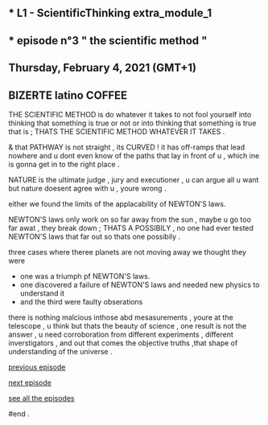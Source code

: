 ## * L1 - ScientificThinking extra_module_1
## * episode n°3 " the scientific method "
## Thursday, February 4, 2021 (GMT+1)
## BIZERTE latino COFFEE


THE SCIENTIFIC METHOD is do whatever it takes to not fool yourself into thinking that something is true or not or into thinking that something is true that is ;
THATS THE SCIENTIFIC METHOD WHATEVER IT TAKES .


& that PATHWAY is not straight , its CURVED ! it has off-ramps that lead nowhere and u dont even know of the paths that lay in front of u , which ine is gonna get in to the right place .


NATURE is the ultimate judge , jury and executioner , u can argue all u want but nature doesent agree with u , youre wrong .


either we found the limits of the applacability of NEWTON'S laws.


NEWTON'S laws only work on so far away from the sun , maybe u go too far awat , they break down ; THATS A POSSIBILY , no one had ever tested NEWTON'S laws that far out so thats one possibily .


three cases where theree planets are not moving away we thought they were 
- one was a triumph pf NEWTON'S laws.
- one discovered a failure of NEWTON'S laws and needed new physics to understand it 
- and the third were faulty obserations


there is nothing malcious inthose abd mesasurements , youre at the telescope , u think but thats the beauty of science , one result is not the answer , u need corroboration from different experiments , different inverstigators , and out that comes the objective truths ,that shape of understanding of the universe .



[previous episode](link)


[next episode](link)


[see all the episodes](https://github.com/dhiaka/EM1-ScientificThinking)


#end .

